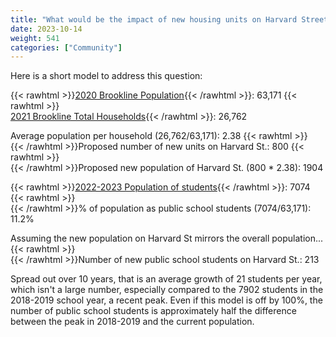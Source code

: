 ```yaml
---
title: "What would be the impact of new housing units on Harvard Street on our school population?"
date: 2023-10-14
weight: 541
categories: ["Community"]
---
```

Here is a short model to address this question:

{{< rawhtml >}}<a href="https://data.census.gov/profile/Brookline_town,_Norfolk_County,_Massachusetts?g=060XX00US2502109175" target="_new">2020 Brookline Population</a>{{< /rawhtml >}}: 63,171
{{< rawhtml >}}<br><a href="https://data.census.gov/profile/Brookline_town,_Norfolk_County,_Massachusetts?g=060XX00US2502109175" target="_new">2021 Brookline Total Households</a>{{< /rawhtml >}}: 26,762

Average population per household (26,762/63,171): 2.38 
{{< rawhtml >}}<br>{{< /rawhtml >}}Proposed number of new units on Harvard St.: 800
{{< rawhtml >}}<br>{{< /rawhtml >}}Proposed new population of Harvard St. (800 * 2.38): 1904

{{< rawhtml >}}<a href="https://profiles.doe.mass.edu/statereport/classsizebyraceethnicity.aspx" target="_new">2022-2023 Population of students</a>{{< /rawhtml >}}: 7074
{{< rawhtml >}}<br>{{< /rawhtml >}}% of population as public school students (7074/63,171): 11.2%

Assuming the new population on Harvard St mirrors the overall population...
{{< rawhtml >}}<br>{{< /rawhtml >}}Number of new public school students on Harvard St.: 213

Spread out over 10 years, that is an average growth of 21 students per year, which isn't a large number, especially compared to the 7902 students in the 2018-2019 school year, a recent peak. Even if this model is off by 100%, the number of public school students is approximately half the difference between the peak in 2018-2019 and the current population.
